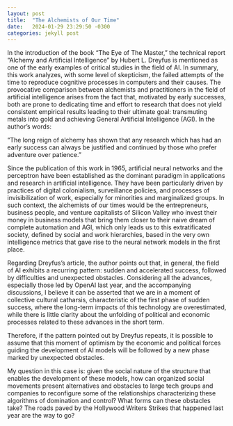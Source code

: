 ```yaml
---
layout: post
title:  "The Alchemists of Our Time"
date:   2024-01-29 23:29:50 -0300
categories: jekyll post
---
```


In the introduction of the book “The Eye of The Master,” the technical report “Alchemy and Artificial Intelligence” by Hubert L. Dreyfus is mentioned as one of the early examples of critical studies in the field of AI. In summary, this work analyzes, with some level of skepticism, the failed attempts of the time to reproduce cognitive processes in computers and their causes. The provocative comparison between alchemists and practitioners in the field of artificial intelligence arises from the fact that, motivated by early successes, both are prone to dedicating time and effort to research that does not yield consistent empirical results leading to their ultimate goal: transmuting metals into gold and achieving General Artificial Intelligence (AGI). In the author’s words:

“The long reign of alchemy has shown that any research which has had an early success can always be justified and continued by those who prefer adventure over patience.”

Since the publication of this work in 1965, artificial neural networks and the perceptron have been established as the dominant paradigm in applications and research in artificial intelligence. They have been particularly driven by practices of digital colonialism, surveillance policies, and processes of invisibilization of work, especially for minorities and marginalized groups. In such context, the alchemists of our times would be the entrepreneurs, business people, and venture capitalists of Silicon Valley who invest their money in business models that bring them closer to their naive dream of complete automation and AGI, which only leads us to this extratificated society, defined by social and work hierarchies, based in the very own intelligence metrics that gave rise to the neural network models in the first place.

Regarding Dreyfus’s article, the author points out that, in general, the field of AI exhibits a recurring pattern: sudden and accelerated success, followed by difficulties and unexpected obstacles. Considering all the advances, especially those led by OpenAI last year, and the accompanying discussions, I believe it can be asserted that we are in a moment of collective cultural catharsis, characteristic of the first phase of sudden success, where the long-term impacts of this technology are overestimated, while there is little clarity about the unfolding of political and economic processes related to these advances in the short term.

Therefore, if the pattern pointed out by Dreyfus repeats, it is possible to assume that this moment of optimism by the economic and political forces guiding the development of AI models will be followed by a new phase marked by unexpected obstacles.

My question in this case is: given the social nature of the structure that enables the development of these models, how can organized social movements present alternatives and obstacles to large tech groups and companies to reconfigure some of the relationships characterizing these algorithms of domination and control? What forms can these obstacles take? The roads paved by the Hollywood Writers Strikes that happened last year are the way to go?

